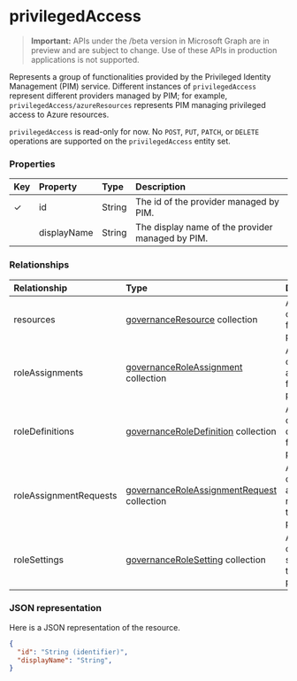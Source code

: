 # privilegedAccess

> **Important:** APIs under the /beta version in Microsoft Graph are in preview and are subject to change. Use of these APIs in production applications is not supported.

Represents a group of functionalities provided by the Privileged Identity Management (PIM) service. Different instances of `privilegedAccess` represent different providers managed by PIM; for example, `privilegedAccess/azureResources` represents PIM managing privileged access to Azure resources.


`privilegedAccess` is read-only for now. No `POST`, `PUT`, `PATCH`, or `DELETE` operations are supported on the `privilegedAccess` entity set.

### Properties
| Key | Property	| Type	    |Description|
|:----|:----------|:----------|:----------|
|✓    |id         |String     |The id of the provider managed by PIM.|
|     |displayName|String     |The display name of the provider managed by PIM.|


### Relationships
| Relationship   | Type	                                        |Description|
|:---------------|:---------------------------------------------|:----------|
|resources       |[governanceResource](../resources/governanceresource.md) collection            |A collection of resources for the provider.|
|roleAssignments |[governanceRoleAssignment](../resources/governanceroleassignment.md) collection|A collection of role assignments for the provider.|
|roleDefinitions |[governanceRoleDefinition](../resources/governanceroledefinition.md) collection|A collection of role defintions for the provider.|
|roleAssignmentRequests |[governanceRoleAssignmentRequest](../resources/governanceroleassignmentrequest.md) collection|A collection of role assignment requests for the provider.|
|roleSettings |[governanceRoleSetting](../resources/governancerolesetting.md) collection|A collection of role settings for the provider.|


### JSON representation

Here is a JSON representation of the resource.

<!-- {
  "blockType": "resource",
  "optionalProperties": [

  ],
  "@odata.type": "microsoft.graph.privilegedAccess"
}-->

```json
{
  "id": "String (identifier)",
  "displayName": "String",
}
```


<!-- uuid: 8fcb5dbc-d5aa-4681-8e31-b001d5168d79
2015-10-25 14:57:30 UTC -->
<!-- {
  "type": "#page.annotation",
  "description": "privilegedAccess",
  "keywords": "",
  "section": "documentation",
  "tocPath": ""
}-->
